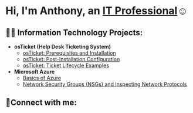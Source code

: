 <h1>Hi, I'm Anthony, an <a href="https://linkedin.com/in/Josh">IT Professional</a>☺</h1>

<h2>👨‍💻 Information Technology Projects:</h2>

- <b>osTicket (Help Desk Ticketing System)</b>
  - [osTicket: Prerequisites and Installation](https://github.com/antxcyber/osticket-prereqs)
  - [osTicket: Post-Installation Configuration](https://github.com/antxcyber/post-install-config)
  - [osTicket: Ticket Lifecycle Examples](https://github.com/antxcyber/ticket-lifecycle)
- <b>Microsoft Azure</b>
  - [Basics of Azure](https://github.com/antxcyber/basics-of-azure)
  - [Network Security Groups (NSGs) and Inspecting Network Protocols](https://github.com/antxcyber/azure-network-protocols)
<h2>🤳Connect with me:</h2>
